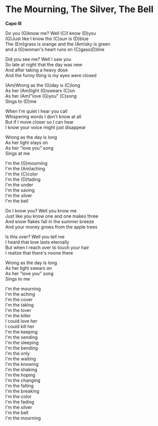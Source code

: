 # The Mourning, The Silver, The Bell

**Capo III**  
  
Do you (G)know me? Well (C)I know (D)you  
(G)Just like I know the (C)sun is (D)blue  
The (Em)grass is orange and the (Am)sky is green  
and a (G)woman's heart runs on (C)gaso(D)line  
  
Did you see me? Well I saw you  
So late at night that the day was new  
And after taking a heavy dose  
And the funny thing is my eyes were closed  
  
(Am)Wrong as the (G)day is (C)long  
As her (Am)light (G)swears (C)on  
As her (Am)"love (G)you" (C)song  
Sings to (D)me  
  
When I'm quiet I hear you call  
Whispering words I don't know at all  
But if I move closer so I can hear  
I know your voice might just disappear  
  
Wrong as the day is long  
As her light stays on  
As her "love you" song  
Sings at me  
  
I'm the (G)mourning  
I'm the (Am)aching  
I'm the (C)color  
I'm the (D)fading  
I'm the under  
I'm the saving  
I'm the silver  
I'm the bell  
  
Do I know you? Well you know me  
Just like you know one and one makes three  
And snow flakes fall in the summer breeze  
And your money grows from the apple trees  
  
Is this over? Well you tell me  
I heard that love lasts eternally  
But when I reach over to touch your hair  
I realize that there's noone there  
  
Wrong as the day is long  
As her light swears on  
As her "love you" song  
Sings to me  
  
I'm the mourning  
I'm the aching  
I'm the cover  
I'm the taking  
I'm the lover  
I'm the killer  
I could love her  
I could kill her  
I'm the keeping  
I'm the sending  
I'm the sleeping  
I'm the bending  
I'm the only  
I'm the waiting  
I'm the knowing  
I'm the shaking  
I'm the hoping  
I'm the changing  
I'm the falling  
I'm the breaking  
I'm the color  
I'm the fading  
I'm the silver  
I'm the bell  
I'm the mourning
